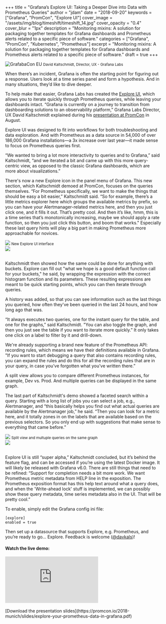 +++
title = "Grafana’s Explore UI: Taking a Deeper Dive into Data with Prometheus Queries"
author = "jdam"
date = "2018-09-20"
keywords = ["Grafana", "PromCon", "Explore UI"]
cover_image = "/assets/img/blog/timeshift/timeshift_14.jpg"
cover_opacity = "0.4"
cover_blur = "1px"
description = "Monitoring mixins: A solution for packaging together templates for Grafana dashboards and Prometheus alerts related to a specific piece of software."
categories = ["Grafana", "PromCon", "Kubernetes", "Prometheus"]
excerpt = "Monitoring mixins: A solution for packaging together templates for Grafana dashboards and Prometheus alerts related to a specific piece of software."
draft = true
+++

![GrafabaCon EU](/assets/img/blog/david_explore_promcon.jpg)
<small>David Kaltschmidt, Director, UX - Grafana Labs</small>

When there’s an incident, Grafana is often the starting point for figuring out a response. Users look at a time series panel and form a hypothesis. And in many situations, they’d like to dive deeper.

To help make that easier, Grafana Labs has created the [Explore UI](https://github.com/grafana/grafana/projects/8), which allows you to iterate quickly through Prometheus queries, while leaving your dashboards intact. “Grafana is currently on a journey to transition from dashboarding solutions to an observability platform,” Grafana Labs Director, UX David Kaltschmidt explained during his [presentation at PromCon](https://www.youtube.com/watch?v=YDkCgQ802aY&feature=youtu.be&t=1798) in August.

Explore UI was designed to fit into workflows for both troubleshooting and data exploration. And with Prometheus as a data source in 54,000 of over 186,000 Grafana installations—a 3x increase over last year—it made sense to focus on Prometheus queries first.

“We wanted to bring a lot more interactivity to queries and to Grafana,” said Kaltschmidt, “and we iterated a bit and came up with this more query-centric view, as opposed to the classic Grafana dashboards, which are more about visualizations.”

There's now a new Explore icon in the panel menu of Grafana. This new section, which Kaltschmidt demoed at PromCon, focuses on the queries themselves. “For Prometheus specifically, we want to make the things that should be easy a bit easier,” Kaltschmidt said. “So for example, there’s a little metrics explorer here which groups the available metrics by prefix, so you can have your Alertmanager-related metrics here, and then you just click one, and it fills it out. That’s pretty cool. And then it’s like, hmm, this is a time series that’s monotonically increasing, maybe we should apply a rate function, so then you just click this button, and boom that works." Especially these last query hints will play a big part in making Prometheus more approachable for novices.

<div class="row row--no-gutters">
	<div class="col col--md-6">
		<img src="/assets/img/blog/explore_ui-2.jpg" />
		<small>New Explore UI interface</small>
	</div>
	<div class="col col--md-6">
		<img src="/assets/img/blog/explore_ui-1.jpg" />
	</div>
</div>
<br />

Kaltschmidt then showed how the same could be done for anything with buckets. Explore can fill out "what we hope is a good default function call for your buckets," he said, by wrapping the expression with the correct histogram function and its parameters. These resulting expressions are meant to be quick starting points, which you can then iterate through queries. 

A history was added, so that you can see information such as the last things you queried, how often they've been queried in the last 24 hours, and how long ago that was. 

“It always executes two queries, one for the instant query for the table, and one for the graphs,” said Kaltschmidt. "You can also toggle the graph, and then you just see the table if you want to iterate more quickly.” It only takes one click on a label to filter by it and drill-down.

We're already supporting a brand new feature of the Prometheus API: recording rules, which means we have their definitions available in Grafana. "If you want to start debugging a query that also contains recording rules, you can expand the rules and do this for all the recording rules that are in your query, in case you’ve forgotten what you’ve written there.”

A split view allows you to compare different Prometheus instances, for example, Dev vs. Prod. And multiple queries can be displayed in the same graph. 

The last part of Kaltschmidt's demo showed a faceted search within a query. Starting with a long list of jobs you can select a job, e.g., Alertmanager, and “this basically helps you find out what actual queries are available by the Alertmanager job,” he said. “Then you can look for a metric here, and it totally zones in on the labels that are available based on the previous selectors. So you only end up with suggestions that make sense to everything that came before.”

<div class="row row--no-gutters">
	<div class="col col--md-6">
		<img src="/assets/img/blog/explore_ui-3.jpg" />
		<small>Split view and multuple queries on the same graph</small>
	</div>
	<div class="col col--md-6">
		<img src="/assets/img/blog/explore_ui-4.jpg" />
	</div>
</div>
<br />

Explore UI is still “super alpha,” Kaltschmidt concluded, but it’s behind the feature flag, and can be accessed if you’re using the latest Docker image. It will likely be released with Grafana v6.0. There are still things that need to be refined: “Support for completion needs a bit more work. We want Prometheus metric metadata from HELP line in the exposition. The Prometheus exposition format has this help text around what a query does, and when the 'Write-ahead lock' stuff is implemented, we can possibly show these query metadata, time series metadata also in the UI. That will be pretty cool.” 

To enable, simply edit the Grafana config ini file:
```
[explore]
enabled = true
```

Then set up a datasource that supports Explore, e.g. Prometheus, and you’re ready to go… Explore. Feedback is welcome ([@davkals](https://twitter.com/davkals))!

#### Watch the live demo:

<div class="video-wrapper">
	<iframe src="https://www.youtube.com/embed/YDkCgQ802aY?start=1798" frameborder="0" allow="autoplay; encrypted-media" allowfullscreen></iframe>
</div>
<br />
[Download the presentation slides](https://promcon.io/2018-munich/slides/explore-your-prometheus-data-in-grafana.pdf)
